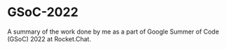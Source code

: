 # GSoC-2022
A summary of the work done by me as a part of Google Summer of Code (GSoC) 2022 at Rocket.Chat.
